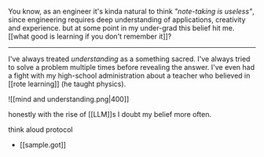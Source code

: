 You know, as an engineer it's kinda natural to think _"note-taking is useless"_, since engineering requires deep understanding of applications, creativity and experience. but at some point in my under-grad this belief hit me. [[what good is learning if you don't remember it]]?

---

I've always treated _understanding_ as a something sacred. I've always tried to solve a problem multiple times before revealing the answer. I've even had a fight with my high-school administration about a teacher who believed in [[rote learning]] (he taught physics).

![[mind and understanding.png|400]]

honestly with the rise of [[LLM]]s I doubt my belief more often.

think aloud protocol 
- [[sample.got]]
